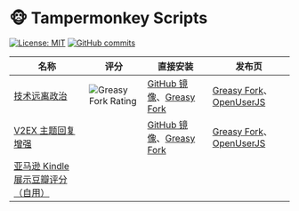 # 🐵 Tampermonkey Scripts

[![License: MIT](https://img.shields.io/badge/License-MIT-orange.svg?style=for-the-badge&logo=internetarchive)](LICENSE.md)
[![GitHub commits](https://img.shields.io/github/commit-activity/m/duanluan/tampermonkey-scripts?style=for-the-badge&label=Commits&logo=github)](https://github.com/duanluan/tampermonkey-scripts/commits)

| 名称 | 评分 | 直接安装 | 发布页 |
|-|-|-|-|
| [技术远离政治](./core-socialist-values) | ![Greasy Fork Rating](https://img.shields.io/greasyfork/rating-count/440854?style=for-the-badge&logo=greasyfork) | [GitHub 镜像](https://raw.kkgithub.com/duanluan/tampermonkey-scripts/main/core-socialist-values/dist/core-socialist-values.user.js)、[Greasy Fork](https://update.greasyfork.org/scripts/440854/%E6%8A%80%E6%9C%AF%E8%BF%9C%E7%A6%BB%E6%94%BF%E6%B2%BB.user.js) | [Greasy Fork](https://greasyfork.org/zh-CN/scripts/440854)、[OpenUserJS](https://openuserjs.org/scripts/duanluan/%E6%8A%80%E6%9C%AF%E8%BF%9C%E7%A6%BB%E6%94%BF%E6%B2%BB) |
| [V2EX 主题回复增强](./v2ex-replies-pro) | | [GitHub 镜像](https://raw.kkgithub.com/duanluan/tampermonkey-scripts/main/v2ex-replies-pro/dist/v2ex-replies-pro.user.js)、[Greasy Fork](https://update.greasyfork.org/scripts/451752/V2EX%20%E4%B8%BB%E9%A2%98%E5%9B%9E%E5%A4%8D%E5%A2%9E%E5%BC%BA.user.js) | [Greasy Fork](https://greasyfork.org/zh-CN/scripts/451752)、[OpenUserJS](https://openuserjs.org/scripts/duanluan/V2EX_%E4%B8%BB%E9%A2%98%E5%9B%9E%E5%A4%8D%E5%A2%9E%E5%BC%BA) |
| [亚马逊 Kindle 展示豆瓣评分（自用）](./amazon-kindle-douban-score) | |  |  |
